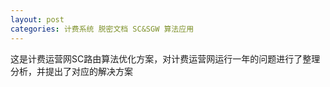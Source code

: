 ```yaml
---
layout: post
categories: 计费系统 脱密文档 SC&SGW 算法应用
---
```


这是计费运营网SC路由算法优化方案，对计费运营网运行一年的问题进行了整理分析，并提出了对应的解决方案

<object data="http://img.lichangzhen.top/pdf/2014-03-28-计费运营网SC路由算法优化方案.pdf" width="700" height="1000" type='application/pdf'/>